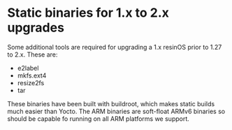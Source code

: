 # Static binaries for 1.x to 2.x upgrades

Some additional tools are required for upgrading a 1.x resinOS prior to 1.27 to 2.x. These are:

 * e2label
 * mkfs.ext4
 * resize2fs
 * tar

These binaries have been built with buildroot, which makes static builds much easier than Yocto.
The ARM binaries are soft-float ARMv6 binaries so should be capable fo running on all ARM
platforms we support.
